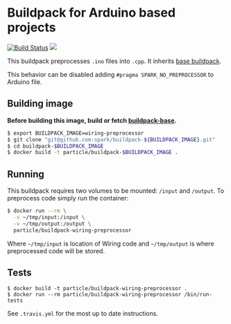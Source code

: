 # Buildpack for Arduino based projects

[![Build Status](https://travis-ci.org/spark/buildpack-wiring-preprocessor.svg?branch=master)](https://travis-ci.org/spark/buildpack-wiring-preprocessor) [![](https://imagelayers.io/badge/particle/buildpack-wiring-preprocessor:latest.svg)](https://imagelayers.io/?images=particle/buildpack-wiring-preprocessor:latest 'Get your own badge on imagelayers.io')


This buildpack preprocesses `.ino` files into `.cpp`.
It inherits [base buildpack](https://github.com/spark/buildpack-base).

This behavior can be disabled adding `#pragma SPARK_NO_PREPROCESSOR` to Arduino file.

## Building image

**Before building this image, build or fetch [buildpack-base](https://github.com/spark/buildpack-base).**

```bash
$ export BUILDPACK_IMAGE=wiring-preprocessor
$ git clone "git@github.com:spark/buildpack-${BUILDPACK_IMAGE}.git"
$ cd buildpack-$BUILDPACK_IMAGE
$ docker build -t particle/buildpack-$BUILDPACK_IMAGE .
```

## Running

This buildpack requires two volumes to be mounted: `/input` and `/output`. To preprocess code simply run the container:

```bash
$ docker run --rm \
  -v ~/tmp/input:/input \
  -v ~/tmp/output:/output \
  particle/buildpack-wiring-preprocessor
```

Where `~/tmp/input` is location of Wiring code and `~/tmp/output` is where preprocessed code will be stored.

## Tests

```
$ docker build -t particle/buildpack-wiring-preprocessor .
$ docker run --rm particle/buildpack-wiring-preprocessor /bin/run-tests
```

See `.travis.yml` for the most up to date instructions.
